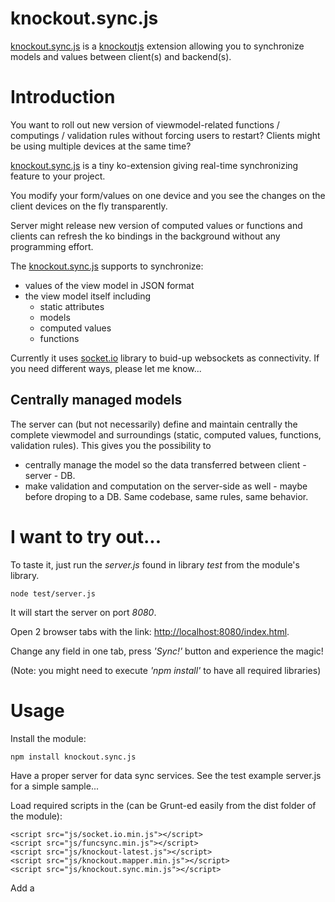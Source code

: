 knockout.sync.js
================

[knockout.sync.js](https://github.com/imrefazekas/knockout.sync.js) is a [knockoutjs](http://knockoutjs.com) extension allowing you to synchronize models and values between client(s) and backend(s).


# Introduction

You want to roll out new version of viewmodel-related functions / computings / validation rules without forcing users to restart?
Clients might be using multiple devices at the same time?

[knockout.sync.js](https://github.com/imrefazekas/knockout.sync.js) is a tiny ko-extension giving real-time synchronizing feature to your project.

You modify your form/values on one device and you see the changes on the client devices on the fly transparently.

Server might release new version of computed values or functions and clients can refresh the ko bindings in the background without any programming effort. 


The [knockout.sync.js](https://github.com/imrefazekas/knockout.sync.js) supports to synchronize:
- values of the view model in JSON format
- the view model itself including 
	- static attributes
	- models
	- computed values
	- functions

Currently it uses [socket.io](http://socket.io) library to buid-up websockets as connectivity. If you need different ways, please let me know...


## Centrally managed models

The server can (but not necessarily) define and maintain centrally the complete viewmodel and surroundings (static, computed values, functions, validation rules). This gives you the possibility to 
- centrally manage the model so the data transferred between client - server - DB.
- make validation and computation on the server-side as well - maybe before droping to a DB.
Same codebase, same rules, same behavior.


# I want to try out...

To taste it, just run the _server.js_ found in library _test_ from the module's library. 

	node test/server.js

It will start the server on port _8080_. 

Open 2 browser tabs with the link: [http://localhost:8080/index.html](http://localhost:8080/index.html).

Change any field in one tab, press _'Sync!'_ button and experience the magic!

(Note: you might need to execute _'npm install'_ to have all required libraries)


# Usage

Install the module:

	npm install knockout.sync.js

Have a proper server for data sync services. See the test example server.js for a simple sample...

Load required scripts in the _<head>_ (can be Grunt-ed easily from the dist folder of the module):
	
	<script src="js/socket.io.min.js"></script>
	<script src="js/funcsync.min.js"></script>
	<script src="js/knockout-latest.js"></script>
	<script src="js/knockout.mapper.min.js"></script>
	<script src="js/knockout.sync.min.js"></script>


Add a _<script>_ at the end of the _<body>_ tag to prepare client for viewmodel receiving:

	<script>
		ko.keepInSync({
			versioned: true, URI:'http://localhost:8080/ko', modelMessage:'updateModel', dataMessage:'updateData', shareMessage:'share'
		});
	</script>


Define a control for updates sending (if needed):

	<button onclick="ko.doSync()">Sync!</button>


And that's it! :)


# Timestamping

Timestamped sync is an option you might find important: keeping sync in control by adding timestamp to changes by the backend preventing clients to react to outdated data.

Only the changes with newer version will be taken into account.
